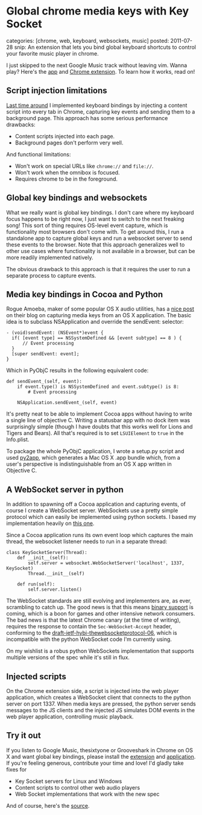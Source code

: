 Global chrome media keys with Key Socket
========================================
categories: [chrome, web, keyboard, websockets, music]
posted: 2011-07-28
snip: An extension that lets you bind global keyboard shortcuts to control your favorite
  music player in chrome.




I just skipped to the next Google Music track without leaving vim. Wanna play?
Here's the [app][] and [Chrome extension][crx]. To learn how it works, read on!

## Script injection limitations

[Last time around][post] I implemented keyboard bindings by injecting a content
script into every tab in Chrome, capturing key events and sending them to a
background page. This approach has some serious performance drawbacks:

* Content scripts injected into each page.
* Background pages don't perform very well.

And functional limitations:

* Won't work on special URLs like `chrome://` and `file://`.
* Won't work when the omnibox is focused.
* Requires chrome to be in the foreground.

## Global key bindings and websockets

What we really want is global key bindings. I don't care where my keyboard
focus happens to be right now, I just want to switch to the next freaking song!
This sort of thing requires OS-level event capture, which is functionality most
browsers don't come with. To get around this, I run a standalone app to capture
global keys and run a websocket server to send these events to the browser.
Note that this approach generalizes well to other use cases where functionality
is not available in a browser, but can be more readily implemented natively.

The obvious drawback to this approach is that it requires the user to run a
separate process to capture events.

## Media key bindings in Cocoa and Python

Rogue Amoeba, maker of some popular OS X audio utilities, has a
[nice post][mediakeys] on their blog on capturing media keys from an OS X
application. The basic idea is to subclass NSApplication and override the
sendEvent: selector:

    - (void)sendEvent: (NSEvent*)event {
      if( [event type] == NSSystemDefined && [event subtype] == 8 ) {
          // Event processing
      }
      [super sendEvent: event];
    }

Which in PyObjC results in the following equivalent code:

    def sendEvent_(self, event):
        if event.type() is NSSystemDefined and event.subtype() is 8:
            # Event processing

        NSApplication.sendEvent_(self, event)

It's pretty neat to be able to implement Cocoa apps without having to write a
single line of objective C. Writing a statusbar app with no dock item was
surprisingly simple (though I have doubts that this works well for Lions and
Tigers and Bears). All that's required is to set `LSUIElement` to `true` in the
Info.plist.

To package the whole PyObjC application, I wrote a setup.py script and used
[py2app][], which generates a Mac OS X .app bundle which, from a user's
perspective is indistinguishable from an OS X app written in Objective C.

## A WebSocket server in python

In addition to spawning off a Cocoa application and capturing events, of course
I create a WebSocket server. WebSockets use a pretty simple protocol which can
easily be implemented using python sockets. I based my implementation heavily
on [this one][wspy].

Since a Cocoa application runs its own event loop which captures the
main thread, the websocket listener needs to run in a separate thread:

    class KeySocketServer(Thread):
        def __init__(self):
            self.server = websocket.WebSocketServer('localhost', 1337, KeySocket)
            Thread.__init__(self)

        def run(self):
            self.server.listen()

The WebSocket standards are still evolving and implementers are, as ever,
scrambling to catch up. The good news is that this means
[binary support][wsbin] is coming, which is a boon for games and other
intensive network consumers. The bad news is that the latest Chrome canary (at
the time of writing), requires the response to contain the
`Sec-WebSocket-Accept` header, conforming to the
[draft-ietf-hybi-thewebsocketprotocol-06][wsspec], which is incompatible with
the python WebSocket code I'm currently using.

On my wishlist is a robus python WebSockets implementation that supports
multiple versions of the spec while it's still in flux.

## Injected scripts

On the Chrome extension side, a script is injected into the web player
application, which creates a WebSocket client that connects to the python
server on port 1337. When media keys are pressed, the python server sends
messages to the JS clients and the injected JS simulates DOM events in the web
player application, controlling music playback.

## Try it out

If you listen to Google Music, thesixtyone or Grooveshark in Chrome on OS X and
want global key bindings, please install the [extension][crx] and
[application][app]. If you're feeling generous, contribute your time and love!
I'd gladly take fixes for

* Key Socket servers for Linux and Windows
* Content scripts to control other web audio players
* Web Socket implementations that work with the new spec

And of course, here's the [source][src].

[post]: /chrome-media-keys
[mediakeys]: http://rogueamoeba.com/utm/2007/09/29/apple-keyboard-media-key-event-handling/
[wspy]: https://gist.github.com/512987
[wsspec]: http://tools.ietf.org/html/draft-ietf-hybi-thewebsocketprotocol-06
[wsbin]: http://tools.ietf.org/html/draft-ietf-hybi-thewebsocketprotocol-06#section-4.6
[py2app]: http://svn.pythonmac.org/py2app/py2app/trunk/doc/index.html
[crx]: https://chrome.google.com/webstore/detail/fphfgdknbpakeedbaenojjdcdoajihik
[app]: https://github.com/downloads/borismus/keysocket/KeySocket.zip
[src]: https://github.com/borismus/keysocket
[manifest]: https://github.com/borismus/keysocket/blob/master/extension/manifest.json


